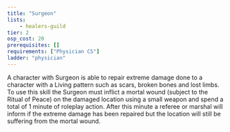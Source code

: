 ```yaml
---
title: "Surgeon"
lists:
    - healers-guild
tier: 2
osp_cost: 20
prerequisites: []
requirements: ["Physician CS"]
ladder: "physician"
---
```

A character with Surgeon is able to repair extreme damage done to a character with a Living pattern such as scars, broken bones and lost limbs. To use this skill the Surgeon must inflict a mortal wound (subject to the Ritual of Peace) on the damaged location using a small weapon and spend a total of 1 minute of roleplay action. After this minute a referee or marshal will inform if the extreme damage has been repaired but the location will still be suffering from the mortal wound.